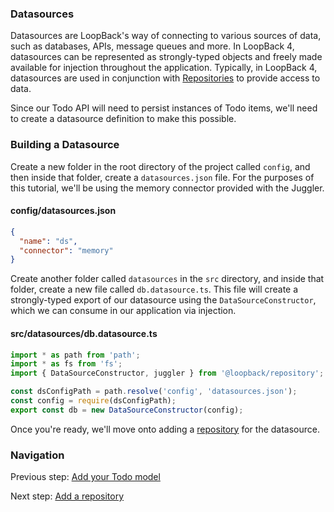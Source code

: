 ### Datasources

Datasources are LoopBack's way of connecting to various sources of data, such
as databases, APIs, message queues and more. In LoopBack 4, datasources can
be represented as strongly-typed objects and freely made available for injection
throughout the application. Typically, in LoopBack 4, datasources are used
in conjunction with
[Repositories](http://loopback.io/doc/en/lb4/Repositories.html) to provide
access to data.

Since our Todo API will need to persist instances of Todo items, we'll need to
create a datasource definition to make this possible.

### Building a Datasource

Create a new folder in the root directory of the project called `config`,
and then inside that folder, create a `datasources.json` file. For the purposes
of this tutorial, we'll be using the memory connector provided with the Juggler.

#### config/datasources.json
```json
{
  "name": "ds",
  "connector": "memory"
}
```

Create another folder called `datasources` in the `src` directory, and inside
that folder, create a new file called `db.datasource.ts`. This file will create
a strongly-typed export of our datasource using the `DataSourceConstructor`,
which we can consume in our application via injection.

#### src/datasources/db.datasource.ts

```ts
import * as path from 'path';
import * as fs from 'fs';
import { DataSourceConstructor, juggler } from '@loopback/repository';

const dsConfigPath = path.resolve('config', 'datasources.json');
const config = require(dsConfigPath);
export const db = new DataSourceConstructor(config);
```

Once you're ready, we'll move onto adding a [repository](6-repository.md) for
the datasource.

### Navigation

Previous step: [Add your Todo model](4-todo-model.md)

Next step: [Add a repository](6-repository.md)
